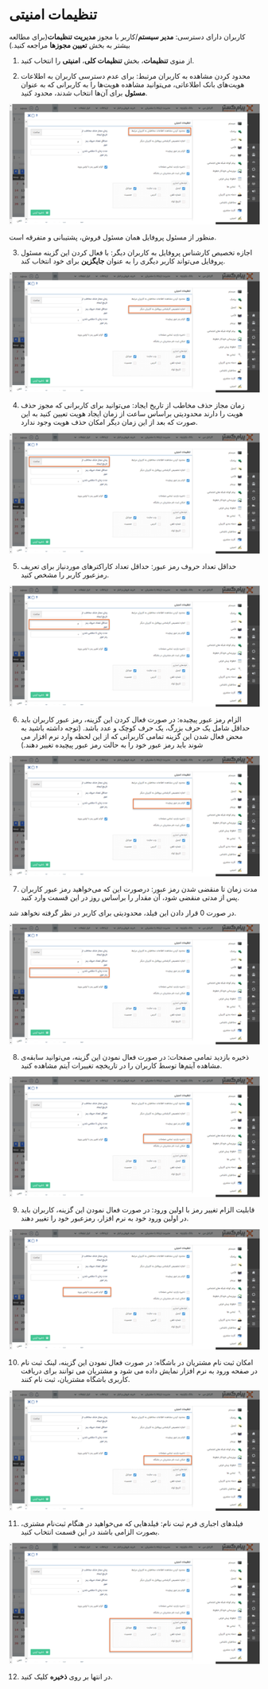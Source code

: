 # تنظیمات امنیتی 

کاربران دارای دسترسی: **مدیر سیستم**/کاربر با مجوز **مدیریت تنظیمات**(برای مطالعه بیشتر به بخش **تعیین مجوزها** مراجعه کنید.)

1)   از منوی **تنظیمات**، بخش **تنظیمات کلی**، **امنیتی** را انتخاب کنید.

2)   محدود کردن مشاهده به کاربران مرتبط: برای عدم دسترسی کاربران به اطلاعات هویت‌های بانک اطلاعاتی، می‌‍توانید مشاهده هویت‌ها را به کاربرانی که به عنوان **مسئول** برای آن‌ها انتخاب شدند، محدود کنید.

![](security.png)

منظور از مسئول پروفایل همان مسئول فروش، پشتیبانی و متفرقه است. 

3)   اجازه تخصیص کارشناس پروفایل به کاربران دیگر: با فعال کردن این گزینه مسئول پروفایل می‌تواند کاربر دیگری را به عنوان **جایگزین** برای خود انتخاب کند.

![](security1.png)

4)   زمان مجاز حذف مخاطب از تاریخ ایجاد: می‌توانید برای کاربرانی که مجوز حذف هویت را دارند محدودیتی براساس ساعت از زمان ایجاد هویت تعیین کنید به این صورت که بعد از این زمان دیگر امکان حذف هویت وجود ندارد.

![](security2.png)

5)   حداقل تعداد حروف رمز عبور: حداقل تعداد کاراکترهای موردنیاز برای تعریف رمزعبور کاربر را مشخص کنید.

![](security3.png)

6)   الزام رمز عبور پیچیده: در صورت فعال کردن این گزینه، رمز عبور کاربران باید حداقل شامل یک حرف بزرگ، یک حرف کوچک و عدد باشد. (توجه داشته باشید به محض فعال شدن این گزینه تمامی کاربرانی که از این لحظه وارد نرم افزار می شوند باید رمز عبور خود را به حالت رمز عبور پیچیده تغییر دهند.)

![](security4.png)

7)   مدت زمان تا منقضی شدن رمز عبور: درصورت این که می‌خواهید رمز عبور کاربران پس از مدتی منقضی شود، آن مقدار را براساس روز در این قسمت وارد کنید.

در صورت 0 قرار دادن این فیلد، محدودیتی برای کاربر در نظر گرفته نخواهد شد.

![](security5.png)

8)   ذخیره بازدید تمامی صفحات: در صورت فعال نمودن این گزینه، می‌توانید سابقه‌ی مشاهده آیتم‌ها توسط کاربران را در تاریخچه تغییرات آیتم مشاهده کنید.

![](security6.png)

9)    قابلیت الزام تغییر رمز با اولین ورود: در صورت فعال نمودن این گزینه، کاربران باید در اولین ورود خود به نرم افزار، رمزعبور خود را تغییر دهند.

![](security7.png)

10)  امکان ثبت نام مشتریان در باشگاه: در صورت فعال نمودن این گزینه، لینک ثبت نام در صفحه ورود به نرم افزار نمایش داده می شود و مشتریان می توانند برای دریافت کاربری باشگاه مشتریان، ثبت نام کنند.

![](security8.png)

11)  فیلدهای اجباری فرم ثبت نام: فیلدهایی که می‌خواهید در هنگام ثبت‌نام مشتری، بصورت الزامی باشند در این قسمت انتخاب کنید.

![](security9.png)

 

12) در انتها بر روی **ذخیره** کلیک کنید.